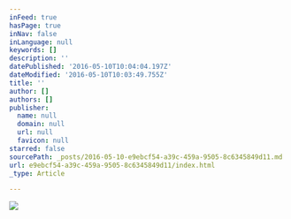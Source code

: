 ```yaml
---
inFeed: true
hasPage: true
inNav: false
inLanguage: null
keywords: []
description: ''
datePublished: '2016-05-10T10:04:04.197Z'
dateModified: '2016-05-10T10:03:49.755Z'
title: ''
author: []
authors: []
publisher:
  name: null
  domain: null
  url: null
  favicon: null
starred: false
sourcePath: _posts/2016-05-10-e9ebcf54-a39c-459a-9505-8c6345849d11.md
url: e9ebcf54-a39c-459a-9505-8c6345849d11/index.html
_type: Article

---
```

![](https://the-grid-user-content.s3-us-west-2.amazonaws.com/3f0e3d4c-8e7b-4d2c-9f2d-d1b42e39296e.jpg)